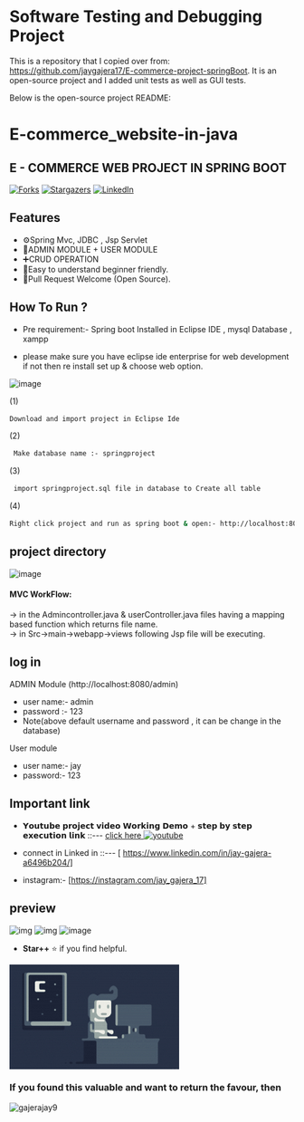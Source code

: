 # Software Testing and Debugging Project

This is a repository that I copied over from: https://github.com/jaygajera17/E-commerce-project-springBoot. It is an open-source project and I added unit tests as well as GUI tests.

Below is the open-source project README:


# E-commerce_website-in-java


## E - COMMERCE WEB PROJECT IN SPRING BOOT



<!-- [![Contributors][contributors-shield]][contributors-url]
[![MIT License][license-shield]][license-url]
[![Isses][issues-shield]][issues-url]

-->
[![Forks][forks-shield]][forks-url]
[![Stargazers][stars-shield]][stars-url]
[![LinkedIn][linkedin-shield]][linkedin-url]
<br>




## Features
- ⚙️Spring Mvc, JDBC , Jsp Servlet
- 📝ADMIN MODULE + USER MODULE
- ➕CRUD OPERATION
- 🌱Easy to understand beginner friendly.
- 🥳Pull Request Welcome (Open Source).




## How To Run ?

- Pre requirement:- Spring boot Installed in Eclipse IDE ,  mysql Database , xampp 

- please make sure you have eclipse ide enterprise for web development if not then re install set up & choose web option.
<img width="169" alt="image" src="https://user-images.githubusercontent.com/81226571/178137583-578558de-ff7e-498b-bb00-927dd46b4fb0.png">


 (1)
```sh
Download and import project in Eclipse Ide
```
 (2)
```sh
 Make database name :- springproject 
 ```
  (3)
```sh
 import springproject.sql file in database to Create all table 
 ```

(4)
```sh
Right click project and run as spring boot & open:- http://localhost:8080/
```

## project directory 
<img width="302" alt="image" src="https://user-images.githubusercontent.com/81226571/178137751-c02d40b5-e718-4aad-816a-f45807612e5c.png">
<h4> MVC WorkFlow: </h4>
    → in the Admincontroller.java & userController.java files having a mapping based function which returns file name.<br>
    → in Src->main->webapp->views  following Jsp file will be executing.

## log in 
ADMIN Module (http://localhost:8080/admin) 
-  user name:- admin
-  password :- 123
-  Note(above default username and password , it can be change in the database)

  User module
-  user name:- jay 
-  password:- 123

## Important link
- 𝗬𝗼𝘂𝘁𝘂𝗯𝗲 𝗽𝗿𝗼𝗷𝗲𝗰𝘁 𝘃𝗶𝗱𝗲𝗼 𝗪𝗼𝗿𝗸𝗶𝗻𝗴 𝗗𝗲𝗺𝗼 + 𝘀𝘁𝗲𝗽 𝗯𝘆 𝘀𝘁𝗲𝗽 𝗲𝘅𝗲𝗰𝘂𝘁𝗶𝗼𝗻 𝗹𝗶𝗻𝗸 ::---  [  click here  ](https://youtu.be/c6WWdINWSlI) [![youtube][youtube-shield]][youtube-url]

- connect in Linked in ::---  [ https://www.linkedin.com/in/jay-gajera-a6496b204/]
- instagram:- [https://instagram.com/jay_gajera_17]


## preview
![img](https://github.com/jaygajera17/E-commerce_website-in-java/blob/main/JtProject/src/main/resources/Product%20Images/Screenshot%202022-04-11%20111601.jpg)
![img](https://github.com/jaygajera17/E-commerce_website-in-java/blob/main/JtProject/src/main/resources/Product%20Images/Screenshot%202022-04-11%20111538.jpg)
<img width="938" alt="image" src="https://user-images.githubusercontent.com/81226571/178270030-c4e9f485-fe0b-4bbb-804a-a28d2c182c7c.png">



- **Star++** ⭐  if you  find helpful.
<img alt="Night Coding" src="https://raw.githubusercontent.com/AVS1508/AVS1508/master/assets/Night-Coding.gif" align="center"/>
<h3 align="left">If you found this valuable and want to return the favour, then</h3>
<p><a href="https://www.buymeacoffee.com/gajerajay9I"> <img align="left" src="https://cdn.buymeacoffee.com/buttons/v2/default-yellow.png" height="50" width="210" alt="gajerajay9" /></a></p><br><br>

[contributors-shield]: https://img.shields.io/github/contributors/othneildrew/Best-README-Template.svg?style=for-the-badge
[contributors-url]: https://github.com/jaygajera17/E-commerce-project-springBoot/graphs/contributors
[forks-shield]: https://img.shields.io/github/forks/jaygajera17/E-commerce-project-springBoot.svg?style=for-the-badge
[forks-url]: https://github.com/jaygajera17/E-commerce-project-springBoot/network/members
[stars-shield]: https://img.shields.io/github/stars/jaygajera17/E-commerce-project-springBoot.svg?style=for-the-badge
[stars-url]: https://github.com/jaygajera17/E-commerce-project-springBoot/stargazers
[issues-shield]: https://img.shields.io/github/issues/othneildrew/Best-README-Template.svg?style=for-the-badge
[issues-url]: https://github.com/othneildrew/Best-README-Template/issues
[license-shield]: https://img.shields.io/github/license/othneildrew/Best-README-Template.svg?style=for-the-badge
[license-url]: https://github.com/othneildrew/Best-README-Template/blob/master/LICENSE.txt
[linkedin-shield]: https://img.shields.io/badge/-LinkedIn-black.svg?style=for-the-badge&logo=linkedin&colorB=555
[linkedin-url]:  https://www.linkedin.com/in/jay-gajera-a6496b204/

[youtube-shield]:https://img.shields.io/youtube/views/c6WWdINWSlI?style=social
[youtube-url]:  https://youtu.be/c6WWdINWSlI

